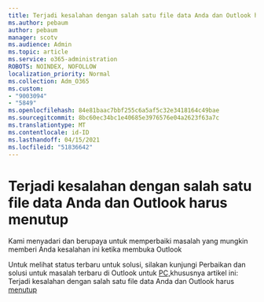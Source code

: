 ```yaml
---
title: Terjadi kesalahan dengan salah satu file data Anda dan Outlook harus menutup
ms.author: pebaum
author: pebaum
manager: scotv
ms.audience: Admin
ms.topic: article
ms.service: o365-administration
ROBOTS: NOINDEX, NOFOLLOW
localization_priority: Normal
ms.collection: Adm_O365
ms.custom:
- "9003094"
- "5849"
ms.openlocfilehash: 84e81baac7bbf255c6a5af5c32e3418164c49bae
ms.sourcegitcommit: 8bc60ec34bc1e40685e3976576e04a2623f63a7c
ms.translationtype: MT
ms.contentlocale: id-ID
ms.lasthandoff: 04/15/2021
ms.locfileid: "51836642"
---
```

# <a name="something-is-wrong-with-one-of-your-data-files-and-outlook-needs-to-close"></a>Terjadi kesalahan dengan salah satu file data Anda dan Outlook harus menutup

Kami menyadari dan berupaya untuk memperbaiki masalah yang mungkin memberi Anda kesalahan ini ketika membuka Outlook

Untuk melihat status terbaru untuk solusi, silakan kunjungi Perbaikan dan solusi untuk masalah terbaru di Outlook untuk  [PC,](https://support.microsoft.com/office/ecf61305-f84f-4e13-bb73-95a214ac1230)khususnya artikel ini: Terjadi kesalahan dengan salah satu file data Anda dan Outlook harus [menutup](https://support.microsoft.com/office/a3b59934-2446-4f2a-bd25-58f88188b9b2)
